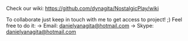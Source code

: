 Check our wiki: https://github.com/dynagita/NostalgicPlay/wiki

To collaborate just keep in touch with me to get access to project! ;)
Feel free to do it:
 -> Email: danielyanagita@hotmail.com
 -> Skype: danielyanagita@hotmail.com
